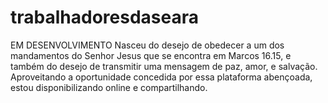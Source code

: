 # trabalhadoresdaseara
EM DESENVOLVIMENTO
Nasceu do desejo de obedecer a um dos mandamentos do Senhor Jesus que se encontra em Marcos 16.15, e também do desejo de transmitir uma mensagem de paz, amor, e salvação. Aproveitando a oportunidade concedida por essa plataforma abençoada, estou disponibilizando online e compartilhando.
